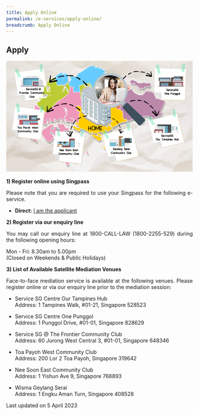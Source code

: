 ```yaml
---
title: Apply Online
permalink: /e-services/apply-online/
breadcrumb: Apply Online
---
```

## Apply

<div class="image"><img src="/images/SGmap.png" style="width:600px" title="Apply Online" alt="Apply Online"></div>


**1) Register online using Singpass**

<p style="text-align: justify">Please note that you are required to use your Singpass for the following e-service.</p>

* **Direct:**  [I am the applicant](https://eservices.mlaw.gov.sg/cmc/mediatorsportal/direct-intake/)

 
**2) Register via our enquiry line**

<p style="text-align: justify">You may call our enquiry line at 1800-CALL-LAW (1800-2255-529) during the following opening hours:</p>

Mon - Fri: 8.30am to 5.00pm<br>
(Closed on Weekends &amp; Public Holidays)


**3) List of Available Satellite Mediation Venues**

<p style="text-align: justify">Face-to-face mediation service is available at the following venues. Please register online or via our enquiry line
prior to the mediation session:</p>


  - Service SG Centre Our Tampines Hub<br>
  Address: 1 Tampines Walk, #01-21, Singapore 528523<br>
  
- Service SG Centre One Punggol<br>
  Address: 1 Punggol Drive, #01-01, Singapore 828629<br>
  
- Service SG @ The Frontier Community Club<br>
  Address: 60 Jurong West Central 3, #01-01, Singapore 648346<br>
  
- Toa Payoh West Community Club<br>
  Address: 200 Lor 2 Toa Payoh, Singapore 319642<br>
  
- Nee Soon East Community Club<br>
  Address: 1 Yishun Ave 9, Singapore 768893<br>
  
- Wisma Geylang Serai<br>
  Address: 1 Engku Aman Turn, Singapore 408528<br>

<p class="right-side-updated">Last updated on 5 April 2023</p>